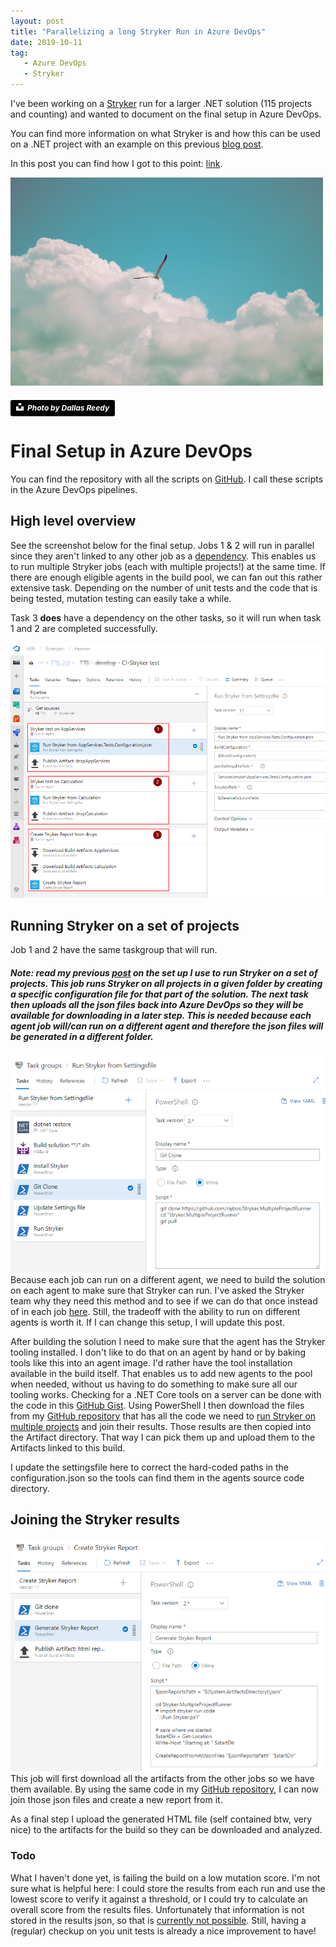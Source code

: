 ```yaml
---
layout: post
title: "Parallelizing a long Stryker Run in Azure DevOps"
date: 2019-10-11
tag:
   - Azure DevOps
   - Stryker
---
```


I've been working on a [Stryker](https://stryker-mutator.io/stryker-net/) run for a larger .NET solution (115 projects and counting) and wanted to document on the final setup in Azure DevOps. 

You can find more information on what Stryker is and how this can be used on a .NET project with an example on this previous [blog post](https://rajbos.github.io/blog/2019/09/04/Use-Stryker-Azure-DevOps). 

In this post you can find how I got to this point: [link](https://rajbos.github.io/blog/2019/10/04/Runnning-Stryker-in-a-large-solution).

![Bird soaring](/images/20191011/dallas-reedy-NEJFAS1Okho-unsplash.jpg)
##### <a style="background-color:black;color:white;text-decoration:none;padding:4px 6px;font-family:-apple-system, BlinkMacSystemFont, &quot;San Francisco&quot;, &quot;Helvetica Neue&quot;, Helvetica, Ubuntu, Roboto, Noto, &quot;Segoe UI&quot;, Arial, sans-serif;font-size:12px;font-weight:bold;line-height:1.2;display:inline-block;border-radius:3px" href="https://unsplash.com/@dallasreedy?utm_medium=referral&amp;utm_campaign=photographer-credit&amp;utm_content=creditBadge" target="_blank" rel="noopener noreferrer" title="Photo by Dallas Reedy"><span style="display:inline-block;padding:2px 3px"><svg xmlns="http://www.w3.org/2000/svg" style="height:12px;width:auto;position:relative;vertical-align:middle;top:-2px;fill:white" viewBox="0 0 32 32"><title>unsplash-logo</title><path d="M10 9V0h12v9H10zm12 5h10v18H0V14h10v9h12v-9z"></path></svg></span><span style="display:inline-block;padding:2px 3px">Photo by Dallas Reedy</span></a>

# Final Setup in Azure DevOps
You can find the repository with all the scripts on [GitHub](https://github.com/rajbos/Stryker.MultipleProjectRunner). I call these scripts in the Azure DevOps pipelines.

## High level overview
See the screenshot below for the final setup. Jobs 1 & 2 will run in parallel since they aren't linked to any other job as a [dependency](https://docs.microsoft.com/en-us/azure/devops/pipelines/process/phases?view=azure-devops&tabs=classic#dependencies). This enables us to run multiple Stryker jobs (each with multiple projects!) at the same time. If there are enough eligible agents in the build pool, we can fan out this rather extensive task. Depending on the number of unit tests and the code that is being tested, mutation testing can easily take a while.

Task 3 **does** have a dependency on the other tasks, so it will run when task 1 and 2 are completed successfully. 

![Build overview](/images/20191011/20191011_01_Overview.png)  


## Running Stryker on a set of projects
Job 1 and 2 have the same taskgroup that will run.  
##### Note: read my previous [post](https://rajbos.github.io/blog/2019/10/04/Runnning-Stryker-in-a-large-solution) on the set up I use to run Stryker on a set of projects. This job runs Stryker on all projects in a given folder by creating a specific configuration file for that part of the solution. The next task then uploads all the json files back into Azure DevOps so they will be available for downloading in a later step. This is needed because each agent job will/can run on a different agent and therefore the json files will be generated in a different folder. 
![Build overview](/images/20191011/20191011_02_RunStrykerfromSettingsfile.png)  
Because each job can run on a different agent, we need to build the solution on each agent to make sure that Stryker can run. I've asked the Stryker team why they need this method and to see if we can do that once instead of in each job [here](https://github.com/stryker-mutator/stryker-net/issues/762). Still, the tradeoff with the ability to run on different agents is worth it. If I can change this setup, I will update this post.

After building the solution I need to make sure that the agent has the Stryker tooling installed. I don't like to do that on an agent by hand or by baking tools like this into an agent image. I'd rather have the tool installation available in the build itself. That enables us to add new agents to the pool when needed, without us having to do something to make sure all our tooling works. Checking for a .NET Core tools on a server can be done with the code in this [GitHub Gist](https://gist.github.com/rajbos/b148e9833a5d08165188dbe00cc32301). 
Using PowerShell I then download the files from my [GitHub repository](https://github.com/rajbos/Stryker.MultipleProjectRunner) that has all the code we need to [run Stryker on multiple projects](https://rajbos.github.io/blog/2019/10/04/Runnning-Stryker-in-a-large-solution) and join their results. Those results are then copied into the Artifact directory. That way I can pick them up and upload them to the Artifacts linked to this build.

I update the settingsfile here to correct the hard-coded paths in the configuration.json so the tools can find them in the agents source code directory. 

## Joining the Stryker results
![Build overview](/images/20191011/20191011_03_CreateStrykerReport.png)  
This job will first download all the artifacts from the other jobs so we have them available. By using the same code in my [GitHub repository](https://github.com/rajbos/Stryker.MultipleProjectRunner), I can now join those json files and create a new report from it. 

As a final step I upload the generated HTML file (self contained btw, very nice) to the artifacts for the build so they can be downloaded and analyzed.

### Todo
What I haven't done yet, is failing the build on a low mutation score. I'm not sure what is helpful here: I could store the results from each run and use the lowest score to verify it against a threshold, or I could try to calculate an overall score from the results files. Unfortunately that information is not stored in the results json, so that is [currently not possible](https://github.com/stryker-mutator/stryker-net/issues/763). Still, having a (regular) checkup on you unit tests is already a nice improvement to have!